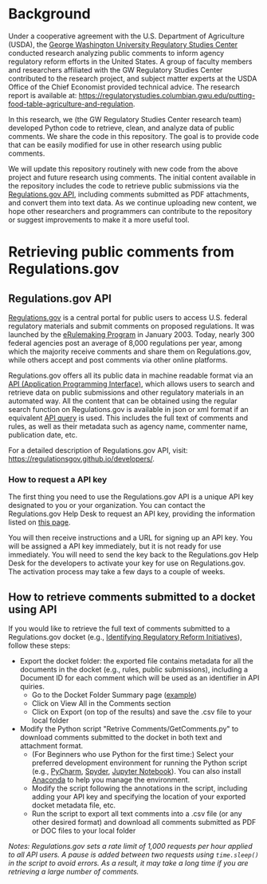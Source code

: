 # Background
Under a cooperative agreement with the U.S. Department of Agriculture (USDA), the [George Washington University Regulatory Studies Center](https://regulatorystudies.columbian.gwu.edu/) conducted research analyzing public comments to inform agency regulatory reform efforts in the United States. A group of faculty members and researchers affiliated with the GW Regulatory Studies Center contributed to the research project, and subject matter experts at the USDA Office of the Chief Economist provided technical advice. The research report is available at: https://regulatorystudies.columbian.gwu.edu/putting-food-table-agriculture-and-regulation.

In this research, we (the GW Regulatory Studies Center research team) developed Python code to retrieve, clean, and analyze data of public comments. We share the code in this repository. The goal is to provide code that can be easily modified for use in other research using public comments.

We will update this repository routinely with new code from the above project and future research using comments. The initial content available in the repository includes the code to retrieve public submissions via the [Regulations.gov API](https://www.regulations.gov/apiOverview), including comments submitted as PDF attachments, and convert them into text data. As we continue uploading new content, we hope other researchers and programmers can contribute to the repository or suggest improvements to make it a more useful tool.

# Retrieving public comments from Regulations.gov
## Regulations.gov API
[Regulations.gov](https://www.regulations.gov/) is a central portal for public users to access U.S. federal regulatory materials and submit comments on proposed regulations. It was launched by the [eRulemaking Program](https://www.regulations.gov/aboutProgram) in January 2003. Today, nearly 300 federal agencies post an average of 8,000 regulations per year, among which the majority receive comments and share them on Regulations.gov, while others accept and post comments via other online platforms.

Regulations.gov offers all its public data in machine readable format via an [API (Application Programming Interface)](https://www.regulations.gov/apiOverview), which allows users to search and retrieve data on public submissions and other regulatory materials in an automated way. All the content that can be obtained using the regular search function on Regulations.gov is available in json or xml format if an equivalent [API query](https://regulationsgov.github.io/developers/console/) is used. This includes the full text of comments and rules, as well as their metadata such as agency name, commenter name, publication date, etc.

For a detailed description of Regulations.gov API, visit: https://regulationsgov.github.io/developers/.

### How to request a API key
The first thing you need to use the Regulations.gov API is a unique API key designated to you or your organization. You can contact the Regulations.gov Help Desk to request an API key, providing the information listed on [this page](https://regulationsgov.github.io/developers/).

You will then receive instructions and a URL for signing up an API key. You will be assigned a API key immediately, but it is not ready for use immediately. You will need to send the key back to the Regulations.gov Help Desk for the developers to activate your key for use on Regulations.gov. The activation process may take a few days to a couple of weeks.

## How to retrieve comments submitted to a docket using API
If you would like to retrieve the full text of comments submitted to a Regulations.gov docket (e.g., [Identifying Regulatory Reform Initiatives](https://www.regulations.gov/docket?D=USDA-2017-0002)), follow these steps:
* Export the docket folder: the exported file contains metadata for all the documents in the docket (e.g., rules, public submissions), including a Document ID for each comment which will be used as an identifier in API quiries.
	* Go to the Docket Folder Summary page ([example](https://www.regulations.gov/docket?D=USDA-2017-0002))
	* Click on View All in the Comments section
	* Click on Export (on top of the results) and save the .csv file to your local folder
* Modify the Python script "Retrive Comments/GetComments.py" to download comments submitted to the docket in both text and attachment format.
	* (For Beginners who use Python for the first time:) Select your preferred development environment for running the Python script (e.g., [PyCharm](https://www.jetbrains.com/pycharm/), [Spyder](https://www.spyder-ide.org/), [Jupyter Notebook](https://jupyter.org/)). You can also install [Anaconda](https://www.anaconda.com/) to help you manage the environment.
	* Modify the script following the annotations in the script, including adding your API key and specifying the location of your exported docket metadata file, etc.
	* Run the script to export all text comments into a .csv file (or any other desired format) and download all comments submitted as PDF or DOC files to your local folder

*Notes: Regulations.gov sets a rate limit of 1,000 requests per hour applied to all API users. A pause is added between two requests using `time.sleep()` in the script to avoid errors. As a result, it may take a long time if you are retrieving a large number of comments.*

